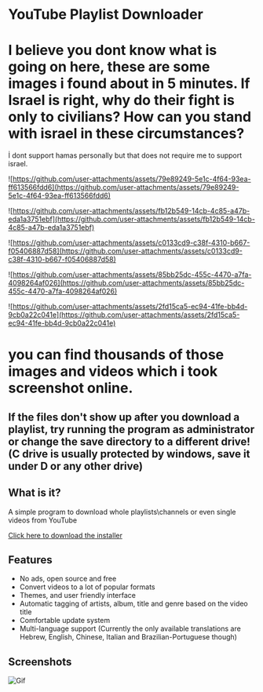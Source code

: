 # YouTube Playlist Downloader

# I believe you dont know what is going on here, these are some images i found about in 5 minutes. If Israel is right, why do their fight is only to civilians? How can you stand with israel in these circumstances?
İ dont support hamas personally but that does not require me to support israel. 

![https://github.com/user-attachments/assets/79e89249-5e1c-4f64-93ea-ff613566fdd6](https://github.com/user-attachments/assets/79e89249-5e1c-4f64-93ea-ff613566fdd6)

![https://github.com/user-attachments/assets/fb12b549-14cb-4c85-a47b-eda1a3751ebf](https://github.com/user-attachments/assets/fb12b549-14cb-4c85-a47b-eda1a3751ebf)

![https://github.com/user-attachments/assets/c0133cd9-c38f-4310-b667-f05406887d58](https://github.com/user-attachments/assets/c0133cd9-c38f-4310-b667-f05406887d58)

![https://github.com/user-attachments/assets/85bb25dc-455c-4470-a7fa-4098264af026](https://github.com/user-attachments/assets/85bb25dc-455c-4470-a7fa-4098264af026)

![https://github.com/user-attachments/assets/2fd15ca5-ec94-41fe-bb4d-9cb0a22c041e](https://github.com/user-attachments/assets/2fd15ca5-ec94-41fe-bb4d-9cb0a22c041e)

# you can find thousands of those images and videos which i took screenshot online.




## If the files don't show up after you download a playlist, try running the program as administrator or change the save directory to a different drive! (C drive is usually protected by windows, save it under D or any other drive)

## What is it?
A simple program to download whole playlists\channels or even single videos from YouTube 

[Click here to download the installer](https://github.com/shaked6540/YoutubePlaylistDownloader/releases/download/1.9.24/YoutubePlaylistDownloader.exe) 

## Features
- No ads, open source and free
- Convert videos to a lot of popular formats
- Themes, and user friendly interface
- Automatic tagging of artists, album, title and genre based on the video title
- Comfortable update system
- Multi-language support (Currently the only available translations are Hebrew, English, Chinese, Italian and Brazilian-Portuguese though)

## Screenshots
![Gif](https://i.imgur.com/bQw4fVm.gif "Gif")

